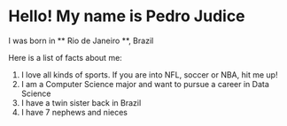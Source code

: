 # Hello! My name is Pedro Judice

I was born in ** Rio de Janeiro **, Brazil

Here is a list of facts about me:

1. I love all kinds of sports. If you are into NFL, soccer or NBA, hit me up!
2. I am a Computer Science major and want to pursue a career in Data Science
3. I have a twin sister back in Brazil
4. I have 7 nephews and nieces

